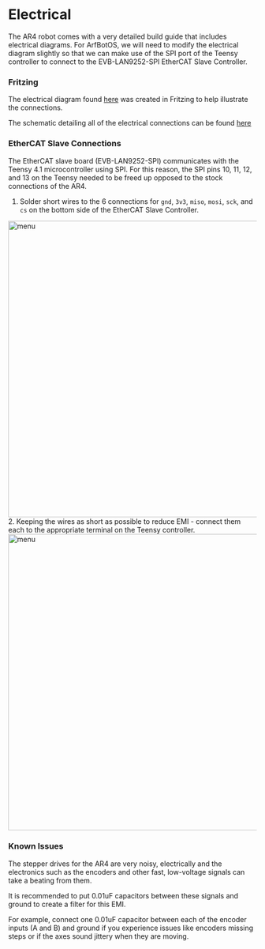 # Electrical

The AR4 robot comes with a very detailed build guide that includes electrical diagrams. For ArfBotOS, we will need to modify the electrical diagram slightly so that we can make use of the SPI port of the Teensy controller to connect to the EVB-LAN9252-SPI EtherCAT Slave Controller.  

### Fritzing

The electrical diagram found [here](https://github.com/dalethomas81/ArfBotOS/blob/main/Robots/AR4/Electrical/ElectricalDiagram.fzz) was created in Fritzing to help illustrate the connections.  

The schematic detailing all of the electrical connections can be found [here](https://github.com/dalethomas81/ArfBotOS/blob/main/Robots/AR4/Electrical/AR4-Schematic.pdf)  

### EtherCAT Slave Connections

The EtherCAT slave board (EVB-LAN9252-SPI) communicates with the Teensy 4.1 microcontroller using SPI. For this reason, the SPI pins 10, 11, 12, and 13 on the Teensy needed to be freed up opposed to the stock connections of the AR4.  

1. Solder short wires to the 6 connections for `gnd`, `3v3`, `miso`, `mosi`, `sck`, and `cs` on the bottom side of the EtherCAT Slave Controller.  
<img src="https://github.com/dalethomas81/ArfBotOS/blob/main/Robots/AR4/Media/EtherCAT-Solder-Underside.png" alt="menu" width="600"/> 
2. Keeping the wires as short as possible to reduce EMI - connect them each to the appropriate terminal on the Teensy controller.  
<img src="https://github.com/dalethomas81/ArfBotOS/blob/main/Robots/AR4/Media/EtherCAT-Wired.png" alt="menu" width="600"/>  

### Known Issues
The stepper drives for the AR4 are very noisy, electrically and the electronics such as the encoders and other fast, low-voltage signals can take a beating from them.  

It is recommended to put 0.01uF capacitors between these signals and ground to create a filter for this EMI.  

For example, connect one 0.01uF capacitor between each of the encoder inputs (A and B) and ground if you experience issues like encoders missing steps or if the axes sound jittery when they are moving.  